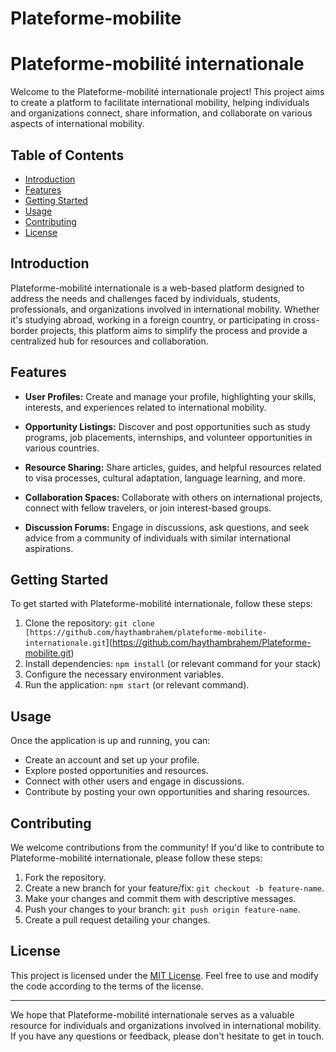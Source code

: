 # Plateforme-mobilite
# Plateforme-mobilité internationale

Welcome to the Plateforme-mobilité internationale project! This project aims to create a platform to facilitate international mobility, helping individuals and organizations connect, share information, and collaborate on various aspects of international mobility.

## Table of Contents
- [Introduction](#introduction)
- [Features](#features)
- [Getting Started](#getting-started)
- [Usage](#usage)
- [Contributing](#contributing)
- [License](#license)

## Introduction

Plateforme-mobilité internationale is a web-based platform designed to address the needs and challenges faced by individuals, students, professionals, and organizations involved in international mobility. Whether it's studying abroad, working in a foreign country, or participating in cross-border projects, this platform aims to simplify the process and provide a centralized hub for resources and collaboration.

## Features

- **User Profiles:** Create and manage your profile, highlighting your skills, interests, and experiences related to international mobility.

- **Opportunity Listings:** Discover and post opportunities such as study programs, job placements, internships, and volunteer opportunities in various countries.

- **Resource Sharing:** Share articles, guides, and helpful resources related to visa processes, cultural adaptation, language learning, and more.

- **Collaboration Spaces:** Collaborate with others on international projects, connect with fellow travelers, or join interest-based groups.

- **Discussion Forums:** Engage in discussions, ask questions, and seek advice from a community of individuals with similar international aspirations.

## Getting Started

To get started with Plateforme-mobilité internationale, follow these steps:

1. Clone the repository: `git clone [https://github.com/haythambrahem/plateforme-mobilite-internationale.git`](https://github.com/haythambrahem/Plateforme-mobilite.git)
2. Install dependencies: `npm install` (or relevant command for your stack)
3. Configure the necessary environment variables.
4. Run the application: `npm start` (or relevant command).

## Usage

Once the application is up and running, you can:

- Create an account and set up your profile.
- Explore posted opportunities and resources.
- Connect with other users and engage in discussions.
- Contribute by posting your own opportunities and sharing resources.

## Contributing

We welcome contributions from the community! If you'd like to contribute to Plateforme-mobilité internationale, please follow these steps:

1. Fork the repository.
2. Create a new branch for your feature/fix: `git checkout -b feature-name`.
3. Make your changes and commit them with descriptive messages.
4. Push your changes to your branch: `git push origin feature-name`.
5. Create a pull request detailing your changes.

## License

This project is licensed under the [MIT License](LICENSE). Feel free to use and modify the code according to the terms of the license.

---

We hope that Plateforme-mobilité internationale serves as a valuable resource for individuals and organizations involved in international mobility. If you have any questions or feedback, please don't hesitate to get in touch.
